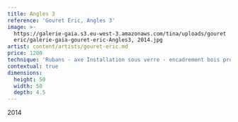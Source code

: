 ```yaml
---
title: Angles 3
reference: 'Gouret Eric, Angles 3'
image: >-
  https://galerie-gaia.s3.eu-west-3.amazonaws.com/tina/uploads/gouret
  eric/galerie-gaia-gouret-eric-Angles3, 2014.jpg
artist: content/artists/gouret-eric.md
price: 1200
technique: 'Rubans - axe Installation sous verre - encadrement bois profondeur 4,5 cm'
contextual: true
dimensions:
  height: 50
  width: 50
  depth: 4.5
---
```


2014
